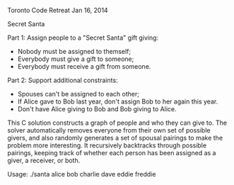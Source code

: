 Toronto Code Retreat Jan 16, 2014

Secret Santa

Part 1: Assign people to a "Secret Santa" gift giving:
  - Nobody must be assigned to themself;
  - Everybody must give a gift to someone;
  - Everybody must receive a gift from someone.

Part 2: Support additional constraints:
  - Spouses can't be assigned to each other;
  - If Alice gave to Bob last year, don't assign Bob to her again this year.
  - Don't have Alice giving to Bob and Bob giving to Alice.

This C solution constructs a graph of people and who they can give to.
The solver automatically removes everyone from their own set of possible
givers, and also randomly generates a set of spousal pairings to make
the problem more interesting.  It recursively backtracks through possible
pairings, keeping track of whether each person has been assigned as a giver,
a receiver, or both.

Usage:
 ./santa alice bob charlie dave eddie freddie

